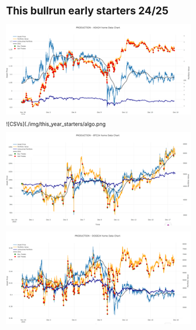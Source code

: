 # This bullrun early starters 24/25

![CSVs](./img/this_year_starters/ada.png)

![CSVs](./img/this_year_starters/algo.png

![CSVs](./img/this_year_starters/BTC.png)

![CSVs](./img/this_year_starters/DOGE.png)